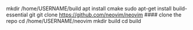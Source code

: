 
mkdir /home/USERNAME/build
apt install cmake
sudo apt-get install build-essential git
git clone https://github.com/neovim/neovim #### clone the repo
cd /home/USERNAME/neovim
mkdir build
cd build


